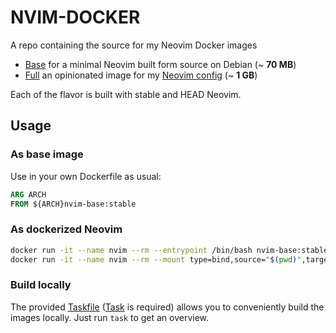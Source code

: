 # NVIM-DOCKER

A repo containing the source for my Neovim Docker images

- [Base](./base) for a minimal Neovim built form source on Debian (~ **70 MB**)
- [Full](.full) an opinionated image for my [Neovim config](https://github.com/Allaman/nvim/) (~ **1 GB**)

Each of the flavor is built with stable and HEAD Neovim.

## Usage

### As base image

Use in your own Dockerfile as usual:

```Dockerfile
ARG ARCH
FROM ${ARCH}nvim-base:stable
```

### As dockerized Neovim

```sh
docker run -it --name nvim --rm --entrypoint /bin/bash nvim-base:stable
docker run -it --name nvim --rm --mount type=bind,source="$(pwd)",target=/home/nvim/wd nvim-full:stable
```

### Build locally

The provided [Taskfile](./Taskfile.yml) ([Task](https://taskfile.dev/) is required) allows you to conveniently build the images locally. Just run `task` to get an overview.

